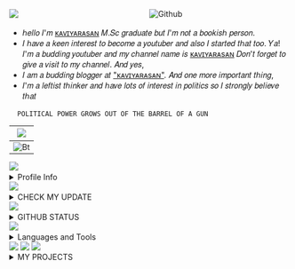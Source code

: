 <img src="https://readme-typing-svg.herokuapp.com/?lines=CHECK%20+MY%20PROFILE&font=Bold&width=650&height=120&color=008888&vCenter=true&size=45%22">
<img width="50%" align="right" alt="Github" src="https://telegra.ph/file/de6353b00f5dd6095fd2b.jpg" /> 

<p align="center"> 

- ℎ𝑒𝑙𝑙𝑜 𝐼'𝑚 [ᴋᴀᴠɪʏᴀʀᴀsᴀɴ](https://kaviyarasan-1997.github.io/profile/) 𝑀.𝑆𝑐 𝑔𝑟𝑎𝑑𝑢𝑎𝑡𝑒 𝑏𝑢𝑡 𝐼'𝑚 𝑛𝑜𝑡 𝑎 𝑏𝑜𝑜𝑘𝑖𝑠ℎ 𝑝𝑒𝑟𝑠𝑜𝑛. 
- 𝐼 ℎ𝑎𝑣𝑒 𝑎 𝑘𝑒𝑒𝑛 𝑖𝑛𝑡𝑒𝑟𝑒𝑠𝑡 𝑡𝑜 𝑏𝑒𝑐𝑜𝑚𝑒 𝑎 𝑦𝑜𝑢𝑡𝑢𝑏𝑒𝑟 𝑎𝑛𝑑 𝑎𝑙𝑠𝑜 𝐼 𝑠𝑡𝑎𝑟𝑡𝑒𝑑 𝑡ℎ𝑎𝑡 𝑡𝑜𝑜. 𝑌𝑎! 𝐼'𝑚 𝑎 𝑏𝑢𝑑𝑑𝑖𝑛𝑔 𝑦𝑜𝑢𝑡𝑢𝑏𝑒𝑟 𝑎𝑛𝑑 𝑚𝑦 𝑐ℎ𝑎𝑛𝑛𝑒𝑙 𝑛𝑎𝑚𝑒 𝑖𝑠 [ᴋᴀᴠɪʏᴀʀᴀsᴀɴ](https://youtube.com/@kaviyarasan1997ceo) 𝐷𝑜𝑛'𝑡 𝑓𝑜𝑟𝑔𝑒𝑡 𝑡𝑜 𝑔𝑖𝑣𝑒 𝑎 𝑣𝑖𝑠𝑖𝑡 𝑡𝑜 𝑚𝑦 𝑐ℎ𝑎𝑛𝑛𝑒𝑙. 𝐴𝑛𝑑 𝑦𝑒𝑠, 
- 𝐼 𝑎𝑚 𝑎 𝑏𝑢𝑑𝑑𝑖𝑛𝑔 𝑏𝑙𝑜𝑔𝑔𝑒𝑟 𝑎𝑡 ["ᴋᴀᴠɪʏᴀʀᴀsᴀɴ"](https://kaviyarasan1997code.tech.blog/). 𝐴𝑛𝑑 𝑜𝑛𝑒 𝑚𝑜𝑟𝑒 𝑖𝑚𝑝𝑜𝑟𝑡𝑎𝑛𝑡 𝑡ℎ𝑖𝑛𝑔, 
- 𝐼'𝑚 𝑎 𝑙𝑒𝑓𝑡𝑖𝑠𝑡 𝑡ℎ𝑖𝑛𝑘𝑒𝑟 𝑎𝑛𝑑 ℎ𝑎𝑣𝑒 𝑙𝑜𝑡𝑠 𝑜𝑓 𝑖𝑛𝑡𝑒𝑟𝑒𝑠𝑡 𝑖𝑛 𝑝𝑜𝑙𝑖𝑡𝑖𝑐𝑠 𝑠𝑜 𝐼 𝑠𝑡𝑟𝑜𝑛𝑔𝑙𝑦 𝑏𝑒𝑙𝑖𝑒𝑣𝑒 𝑡ℎ𝑎𝑡 

```
  POLITICAL POWER GROWS OUT OF THE BARREL OF A GUN 

```
</p>

|  <a href="https://github.com/kaviyarasan-1997"><img src="https://readme-typing-svg.herokuapp.com/?lines=I%20am;Mr%20+kaviyarasan%201997;2%2B%20years%20of%20coding%20experience;Always%20learning%20new%20technologys&font=Pacifico&center=true&width=650&height=120&color=008888&vCenter=true&size=45%22"></a>|
|:------:| 
|  <img height="50px" width="200px" src="https://user-images.githubusercontent.com/49580304/110318584-81067880-7fc2-11eb-8391-152d308e7f2b.gif" alt="Bt" ctrl="kaviyarasan-1997" /> |

</p>

<Img src="https://github.com/KAVIYARASAN-1997/KAVIYARASAN-1997/blob/main/ETC/glowing-bar.gif">


<Details>
<Summary> Profile Info</summary>

| <IMG height="300px" width="340px" src="https://github.com/KAVIYARASAN-1997/KAVIYARASAN-1997/blob/main/ETC/dynamic-website-designing.gif"> | 
|:---------------------------------------------------------------------------------------------------------------------------------------: |
| ![GitHub followers](https://img.shields.io/github/followers/kaviyarasan-1997?style=square&logo=github&logoColor=black)&nbsp;  <img src="https://komarev.com/ghpvc/?username=kaviyarasan-1997" alt=" Profile views "/>  | 
| ![Stars](https://img.shields.io/github/stars/kaviyarasan-1997?label=Profile%20Stars&logo=Profile%20stars&logoColor=g)|
| <a href="mailto:kaviyarasan1997ceo@gmail.com"><img alt="Email" src="https://img.shields.io/badge/Gmail-kaviyarasan1997ceo@gmail.com-green?style=square&logo=gmail"></a> 

</Details>

<Img src="https://github.com/KAVIYARASAN-1997/KAVIYARASAN-1997/blob/main/ETC/glowing-bar.gif">

<details>
<Summary><b7>CHECK MY UPDATE</b7></summary>

<p align="center"> 
  <a href="https://t.me/kaviyarasan_1997"><img src="https://img.shields.io/badge/Join-Updates%20Channel-blue.svg?style=square&logo=Telegram"></a> 
  <a href="https://instagram.com/kaviyarasan_1997_" target="blank"><img src="https://img.shields.io/badge/-Instagram-%23E4405F?style=square&logo=instagram&logoColor=white" target="blank"></a>
  <a href="https://kaviyarasan-1997.github.io/profile/"><img src="https://img.shields.io/badge/oogle-website%20-green.svg?style=square&logo=Google"></a>
  <a href="https://twitter.com/kaviyarasanceo"><img src="https://img.shields.io/badge/-Twitter-1ca0f1?style=square&labelColor=1ca0f1&logo=twitter&logoColor=white">  
  <a href="https://kaviyarasan1997code.tech.blog/"><img src="https://img.shields.io/badge/-wordpress%20-blue.svg?style=square&logo=WordPress"></a>
  <a href="https://www.facebook.com/profile.php?id=100086184981928/"><img src="https://img.shields.io/badge/-Facebook-fffff7?style=square&logo=Facebook&logo-Facebook&Color=00088"></a>
  <a href="https://youtube.com/channel/UCRloyqEQYhM9Oep5bj8fP6w"><img src="https://img.shields.io/youtube/channel/subscribers/UCRloyqEQYhM9Oep5bj8fP6w?label=Subscribers&style=square&color=red&labelColor=ce453"/> </a> 
  <a href="https://www.linkedin.com/in/kaviyarasan-developer-8857a8258"><img src="https://img.shields.io/badge/linkedin%20-blue.svg?style=square&logo=LinkedIn"></a>
  <a href="https://github.com/kaviyarasan-1997"><img target="_blank" src="https://img.shields.io/badge/kaviyarasan-1997-blue?style=square&logo=github&logoColor=black"/></a> 

</p> 

</Details>

<Img src="https://github.com/KAVIYARASAN-1997/KAVIYARASAN-1997/blob/main/ETC/glowing-bar.gif">


<Details>

<Summary>   GITHUB STATUS </summary>

<p align="center"> 
</p>
 <a href="https://github.com/kaviyarasan-1997/handle-path-oz"><img alt="kaviyarasan-1997 github stats"src="https://github-readme-stats.vercel.app/api?username=kaviyarasan-1997&layout=compact&show_icons=true&theme=highcontrast&border_color=960606&bg_color=0,52fa5a,4dfcff,c64dff&custom_title=KAVIYARASAN"/> </a> 
 <img height="150px" src="https://github-readme-stats.vercel.app/api/top-langs/?username=kaviyarasan-1997&hide=html&layout=compact&theme=highcontrast&border_radius=20&border_color=960606&bg_color=0,52fa5a,4dfcff,c64dff&custom_title=KAVIYARASAN"/>
</Details>

<Img src="https://github.com/KAVIYARASAN-1997/KAVIYARASAN-1997/blob/main/ETC/glowing-bar.gif">

<Details>
<Summary> Languages and Tools </summary>

<p align="left">
 <a href="https://getbootstrap.com" target="_blank" rel="noreferrer"> <img src="https://raw.githubusercontent.com/devicons/devicon/master/icons/bootstrap/bootstrap-plain-wordmark.svg" alt="bootstrap" width="40" height="40"/> </a> 
 <a href="https://www.cprogramming.com/" target="_blank" rel="noreferrer"> <img src="https://raw.githubusercontent.com/devicons/devicon/master/icons/c/c-original.svg" alt="c" width="40" height="40"/> </a>
 <a href="https://www.w3schools.com/cpp/" target="_blank" rel="noreferrer"> <img src="https://raw.githubusercontent.com/devicons/devicon/master/icons/cplusplus/cplusplus-original.svg" alt="cplusplus" width="40" height="40"/> </a>
 <a href="https://www.w3schools.com/css/" target="_blank" rel="noreferrer"> <img src="https://raw.githubusercontent.com/devicons/devicon/master/icons/css3/css3-original-wordmark.svg" alt="css3" width="40" height="40"/> </a> 
 <a href="https://git-scm.com/" target="_blank" rel="noreferrer"> <img src="https://www.vectorlogo.zone/logos/git-scm/git-scm-icon.svg" alt="git" width="40" height="40"/> </a>
 <a href="https://www.w3.org/html/" target="_blank" rel="noreferrer"> <img src="https://raw.githubusercontent.com/devicons/devicon/master/icons/html5/html5-original-wordmark.svg" alt="html5" width="40" height="40"/> </a> 
 <a href="https://www.adobe.com/in/products/illustrator.html" target="_blank" rel="noreferrer"> <img src="https://www.vectorlogo.zone/logos/adobe_illustrator/adobe_illustrator-icon.svg" alt="illustrator" width="40" height="40"/> </a> 
 <a href="https://developer.mozilla.org/en-US/docs/Web/JavaScript" target="_blank" rel="noreferrer"> <img src="https://raw.githubusercontent.com/devicons/devicon/master/icons/javascript/javascript-original.svg" alt="javascript" width="40" height="40"/> </a> 
 <a href="https://www.linux.org/" target="_blank" rel="noreferrer"> <img src="https://raw.githubusercontent.com/devicons/devicon/master/icons/linux/linux-original.svg" alt="linux" width="40" height="40"/> </a> <a href="https://www.mongodb.com/" target="_blank" rel="noreferrer"> <img src="https://raw.githubusercontent.com/devicons/devicon/master/icons/mongodb/mongodb-original-wordmark.svg" alt="mongodb" width="40" height="40"/> </a> 
 <a href="https://www.mysql.com/" target="_blank" rel="noreferrer"> <img src="https://raw.githubusercontent.com/devicons/devicon/master/icons/mysql/mysql-original-wordmark.svg" alt="mysql" width="40" height="40"/> </a> <a href="https://www.photoshop.com/en" target="_blank" rel="noreferrer"> <img src="https://raw.githubusercontent.com/devicons/devicon/master/icons/photoshop/photoshop-line.svg" alt="photoshop" width="40" height="40"/> </a> 
 <a href="https://www.postgresql.org" target="_blank" rel="noreferrer"> <img src="https://raw.githubusercontent.com/devicons/devicon/master/icons/postgresql/postgresql-original-wordmark.svg" alt="postgresql" width="40" height="40"/> </a> 
 <a href="https://www.python.org" target="_blank" rel="noreferrer"> <img src="https://raw.githubusercontent.com/devicons/devicon/master/icons/python/python-original.svg" alt="python" width="40" height="40"/> </a> 
 <a href="https://reactjs.org/" target="_blank" rel="noreferrer"> <img src="https://raw.githubusercontent.com/devicons/devicon/master/icons/react/react-original-wordmark.svg" alt="react" width="40" height="40"/> </a>
 </p>
<Details>
<Summary>Servers</summary>
<P>
<img alt="Heroku" src="https://img.shields.io/badge/heroku-%23430098.svg?&style=square&logo=heroku&logoColor=white"/> </a>
<img alt="OKTETO" src="https://img.shields.io/badge/OKTETO-%23467098.svg?&style=square&logo=OKTETO&logoColor=white"/> 
<img alt="Google cloud" src="https://img.shields.io/badge/google-cloud-%298530098.svg?&style=square&logo=googlecloud&logoColor=white"/> </a>
</P>
</Details>
</Details>
<Img src="https://github.com/KAVIYARASAN-1997/KAVIYARASAN-1997/blob/main/ETC/glowing-bar.gif">


 <img src="https://readme-typing-svg.herokuapp.com/?lines=CHECK%20+MY%20PROJECT'S&font=&center=true&width=650&height=120&color=008000&vCenter=true&size=45%22">
<img src="https://avideo.tube/website/assets/151/images/svg/balancing.svg"/>
<details> 
<summary><b7>MY  PROJECTS</b7></summary>
 <br> 
<p align="left">
 ★1.<a href="https://github.com/KAVIYARASAN-1997/Telegram">𝚃𝙴𝙻𝙴𝙶𝚁𝙰𝙼</a> 
</p>
 <p align="left">
 ★2.<a href="">𝚆𝙴𝙱𝚂𝙸𝚃𝙴𝚂</a> 
</p> 
<p align="left"> 
★3.<a href="">𝙿𝚁𝙾𝙶𝚁𝙰𝙼𝚂</a> 
</p>
 <p align="left">
 ★4.<a href="">𝙶𝙰𝙼𝙴𝚂</a>
 </p> 
<p align="left">
 ★5.<a href="https://github.com/KAVIYARASAN-1997/apks">𝙰𝙿𝙿𝙻𝙸𝙲𝙰𝚃𝙸𝙾𝙽𝚂</a>
 </p> 
<p align="left">
 ★6.<a href="">𝙰𝙳𝚅𝙰𝙽𝙲𝙴 𝚆𝙴𝙱𝚂𝙸𝚃𝙴𝚂</a> 
</p> <P align="left">
 ★7.<a href="">𝙼𝙾𝙳𝙴𝙻'𝚂</a> 
</P> 
<P align="left"> 
★8.<a href="">𝙰𝚁𝚃𝙸𝙵𝙸𝙲𝙸𝙰𝙻 𝙸𝙽𝚃𝙴𝙻𝙻𝙸𝙶𝙴𝙽𝙲𝙴</a>
 </P> 
<img src="https://readme-typing-svg.herokuapp.com/?lines=DONT+FORGET+FOLLOW+ME+ON+GITHUB&font=&center=true&width=680&height=70&color=ff0000&vCenter=true&size=35%20">
</details>
